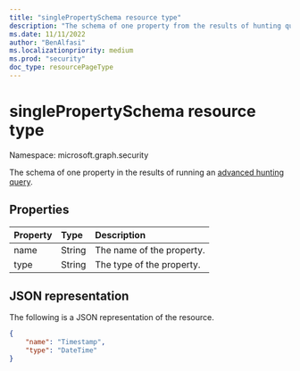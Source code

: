```yaml
---
title: "singlePropertySchema resource type"
description: "The schema of one property from the results of hunting query API"
ms.date: 11/11/2022
author: "BenAlfasi"
ms.localizationpriority: medium
ms.prod: "security"
doc_type: resourcePageType
---
```


# singlePropertySchema resource type

Namespace: microsoft.graph.security

The schema of one property in the results of running an [advanced hunting query](../api/security-security-runhuntingquery.md).

## Properties
|Property|Type|Description|
|:---|:---|:---|
|name|String|The name of the property.|
|type|String|The type of the property.|

## JSON representation
The following is a JSON representation of the resource.
<!-- {
  "blockType": "resource",
  "@odata.type": "microsoft.graph.security.singlePropertySchema"
}
-->
``` json
{
    "name": "Timestamp",
    "type": "DateTime"
}
```